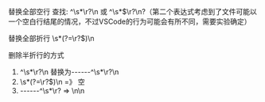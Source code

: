 
替换全部空行
查找: ^\s*\r?\n 或 ^\s*$\r?\n?（第二个表达式考虑到了文件可能以一个空白行结尾的情况，不过VSCode的行为可能会有所不同，需要实验确定）

替换全部折行
\s*(?=\r?$)\n



删除半折行的方式
1. ^\s*\r?\n 替换为------^\s*\r?\n
2. \s*(?=\r?$)\n   =》 空
3. ------\^\\s\*\\r\?  => \n\n